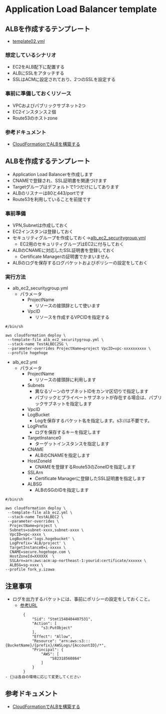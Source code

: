 # Application Load Balancer template
## ALBを作成するテンプレート
- [template02.yml](template-02.yml)
### 想定しているシナリオ
- EC2をALB配下に配置する
- ALBにSSLをアタッチする
- SSLはACMに設定されており、2つのSSLを設定する
### 事前に準備しておくリソース
- VPCおよびパブリックサブネット2つ
- EC2インスタンス２個
- Route53のホストzone


### 参考ドキュメント
- [CloudFormationでALBを構築する](https://dev.classmethod.jp/cloud/aws/cloudformation-alb/)


## ALBを作成するテンプレート
- Application Load Balancerを作成します
- CNAMEで登録され、SSL証明書を関連づけます
- Targetグループはデフォルトで1つだけにしてあります
- ALBのリスナーは80と443/portです
- Route53を利用していることを前提です

### 事前準備
- VPN,Subnetは作成しておく
- EC2インスタンは登録しておく
- セキュリティグループを作成しておく->[alb_ec2_securitygroup.yml](alb/alb_ec2_securitygroup.yml)
  - EC2用のセキュリティグループはEC2に付与しておく
- ALBのCNAMEに対応したSSL証明書を登録しておく
  - Certificate Managerの証明書でかまいません 
- ALBのログを保存するログバケットおよびポリシーの設定をしておく

### 実行方法
- alb_ec2_securitygroup.yml
  - パラメータ
    - ProjectName
      - リソースの接頭辞として使います
    - VpcID
      - リソースを作成するVPCIDを指定する
```
#/bin/sh

aws cloudformation deploy \
 --template-file alb_ec2_securitygroup.yml \
 --stack-name TestALBEC2SG \
 --parameter-overrides ProjectName=project VpcID=vpc-xxxxxxxxxx \
 --profile hogehoge

```
- alb_ec2.yml
  - パラメータ
    - ProjectName
      - リソースの接頭辞に利用します
    - Subnets
      - 異なるゾーンのサブネットIDをカンマ区切りで指定します
      - パブリックとプライベートサブネットが存在する場合は、パブリックサブネットを指定します
    - VpcID
    - LogBucket
      - Logを保存するバケット名を指定します。s3://は不要です。
    - LogPrefix
      - ログを保存するキーを指定します
    - TargetInstance0
      - ターゲットインスタンスを指定します
    - CNAME
      - ALBのCNAMEを指定します
    - HostZoneId
      - CNAMEを登録するRoute53のZoneIDを指定します
    - SSLArn
      - Certificate Managerに登録したSSL証明書を指定します
    - ALBSG
      - ALBのSGのIDを指定します
```
#/bin/sh

aws cloudformation deploy \
 --template-file alb_ec2.yml \
 --stack-name TestALBEC2 \
 --parameter-overrides \
  ProjectName=project \
  Subnets=subnet-xxxx,subnet-xxxx \ 
  VpcID=vpc-xxxx \
  LogBucket='logs.hogebucket' \
  LogPrefix='ALB/project' \
  TargetInstance0=i-xxxxx \
  CNAME=secure.hogehoge.com \
  HostZoneId=XXXXXX  \
  SSLArn=arn:aws:acm:ap-northeast-1:yourid:certificate/xxxxxx \
  ALBSG=sg-xxxx \
--profile fork_y.izawa
```


#### 
## 注意事項
- ログを出力するバケットには、事前にポリシーの設定をしておくこと。
  - [参考URL](https://docs.aws.amazon.com/ja_jp/elasticloadbalancing/latest/application/load-balancer-access-logs.html#access-logging-bucket-permissions)
```
        {
            "Sid": "Stmt1548404407531",
            "Action": [
                "s3:PutObject"
            ],
            "Effect": "Allow",
            "Resource": "arn:aws:s3:::{BucketName}/{prefix}/AWSLogs/{AccountID}/*",
            "Principal": {
                "AWS": [
                    "582318560864"
                ]
            }
        }
- {}は各自の環境に応じて変更してください

```

## 参考ドキュメント
- [CloudFormationでALBを構築する](https://dev.classmethod.jp/cloud/aws/cloudformation-alb/)